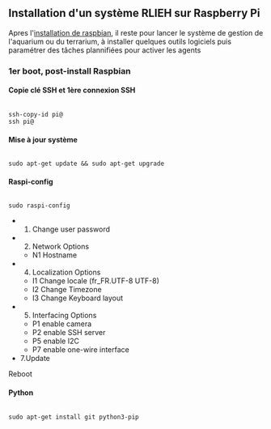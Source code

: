 ## Installation d'un système RLIEH sur Raspberry Pi

Apres l'[installation de raspbian](installation_raspbian.md), il reste pour lancer le système de gestion de l'aquarium ou du terrarium, à installer quelques outils logiciels puis paramétrer des tâches plannifiées pour activer les agents

### 1er boot, post-install Raspbian 

#### Copie clé SSH et 1ère connexion SSH

<code>
ssh-copy-id pi@<IP-RASPI>
ssh pi@<IP-RASPI>
</code>

#### Mise à jour système

<code>
sudo apt-get update && sudo apt-get upgrade
</code>

#### Raspi-config

<code>
sudo raspi-config
</code>

  * 1. Change user password
  * 2. Network Options
    *    N1 Hostname
  * 4. Localization Options
    *  I1 Change locale (fr_FR.UTF-8 UTF-8)
    *  I2 Change Timezone
    *  I3 Change Keyboard layout
  * 5. Interfacing Options
    * P1 enable camera
    * P2 enable SSH server
    * P5 enable I2C
    * P7 enable one-wire interface
  * 7.Update

Reboot



#### Python 

<code>
sudo apt-get install git python3-pip
</code>
